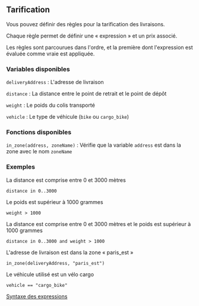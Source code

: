 Tarification
------------

Vous pouvez définir des règles pour la tarification des livraisons.

Chaque règle permet de définir une « expression » et un prix associé.

Les règles sont parcourues dans l'ordre, et la première dont l'expression est évaluée comme vraie est appliquée.

### Variables disponibles

`deliveryAddress` : L'adresse de livraison

`distance` : La distance entre le point de retrait et le point de dépôt

`weight` : Le poids du colis transporté

`vehicle` : Le type de véhicule (`bike` ou `cargo_bike`)

### Fonctions disponibles

`in_zone(address, zoneName)` : Vérifie que la variable `address` est dans la zone avec le nom <code>zoneName</code>

### Exemples

La distance est comprise entre 0 et 3000 mètres

<code>distance in 0..3000</code>

Le poids est supérieur à 1000 grammes

<code>weight > 1000</code>

La distance est comprise entre 0 et 3000 mètres et le poids est supérieur à 1000 grammes

<code>distance in 0..3000 and weight > 1000</code>

L'adresse de livraison est dans la zone « paris_est »

<code>in_zone(deliveryAddress, "paris_est")</code>

Le véhicule utilisé est un vélo cargo

<code>vehicle == "cargo_bike"</code>

<a target="_blank" href="http://symfony.com/doc/3.4/components/expression_language/syntax.html">Syntaxe des expressions</a>
